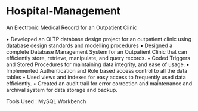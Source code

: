 # Hospital-Management
An Electronic Medical Record for an Outpatient Clinic

•	Developed an OLTP database design project for an outpatient clinic using database design standards and modelling procedures
•	Designed a complete Database Management System for an Outpatient Clinic that can efficiently store, retrieve, manipulate, and query records. 
•	Coded Triggers and Stored Procedures for maintaining data integrity, and ease of usage.
•	Implemented Authentication and Role based access control to all the data tables
•	Used views and indexes for easy access to frequently used data efficiently.
•	Created an audit trail for error correction and maintenance and archival system for data storage and backup.

Tools Used : MySQL Workbench
